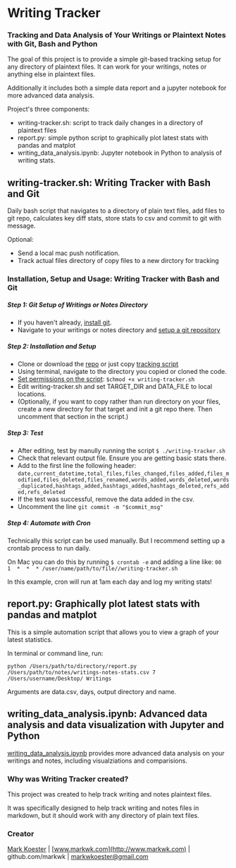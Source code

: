 # Writing Tracker
### Tracking and Data Analysis of Your Writings or Plaintext Notes with Git, Bash and Python

The goal of this project is to provide a simple git-based tracking setup for any directory of plaintext files. It can work for your writings, notes or anything else in plaintext files. 

Additionally it includes both a simple data report and a jupyter notebook for more advanced data analysis. 

Project's three components: 

* writing-tracker.sh: script to track daily changes in a directory of plaintext files 
* report.py: simple python script to graphically plot latest stats with pandas and matplot
* writing_data_analysis.ipynb: Jupyter notebook in Python to analysis of writing stats. 

## writing-tracker.sh: Writing Tracker with Bash and Git

Daily bash script that navigates to a directory of plain text files, add files to git repo, calculates key diff stats, store stats to csv and commit to git with message. 

Optional: 
* Send a local mac push notification. 
* Track actual files directory of copy files to a new dirctory for tracking

### Installation, Setup and Usage: Writing Tracker with Bash and Git

##### Step 1: Git Setup of Writings or Notes Directory

* If you haven't already, [install git](https://www.atlassian.com/git/tutorials/install-git). 
* Navigate to your writings or notes directory and [setup a git repository](https://www.atlassian.com/git/tutorials/setting-up-a-repository)

##### Step 2: Installation and Setup

* Clone or download the [repo](https://github.com/markwk/writing-tracker) or just copy [tracking script](https://github.com/markwk/writing-tracker/blob/master/writing-tracker.sh)
* Using terminal, navigate to the directory you copied or cloned the code. 
* [Set permissions on the script](https://bash.cyberciti.biz/guide/Setting_up_permissions_on_a_script): `$chmod +x writing-tracker.sh`
* Edit writing-tracker.sh and set TARGET_DIR and DATA_FILE to local locations. 
* (Optionally, if you want to copy rather than run directory on your files, create a new directory for that target and init a git repo there. Then uncomment that section in the script.) 

##### Step 3: Test

* After editing, test by manully running the script `$ ./writing-tracker.sh`
* Check that relevant output file. Ensure you are getting basic stats there. 
* Add to the first line the following header: `date,current_datetime,total_files,files_changed,files_added,files_modified,files_deleted,files_renamed,words_added,words_deleted,words_duplicated,hashtags_added,hashtags_added,hashtags_deleted,refs_added,refs_deleted`
* If the test was successful, remove the data added in the csv. 
* Uncomment the line `git commit -m "$commit_msg"`

##### Step 4: Automate with Cron

Technically this script can be used manually. But I recommend setting up a crontab process to run daily. 

On Mac you can do this by running `$ crontab -e` and adding a line like: `00  1  *  *  * /user/name/path/to/file//writing-tracker.sh`

In this example, cron will run at 1am each day and log my writing stats! 

## report.py: Graphically plot latest stats with pandas and matplot

This is a simple automation script that allows you to view a graph of your latest statistics. 

In terminal or command line, run:

````
python /Users/path/to/directory/report.py /Users/path/to/notes/writings-notes-stats.csv 7 /Users/username/Desktop/ Writings
````

Arguments are data.csv, days, output directory and name. 

## writing_data_analysis.ipynb: Advanced data analysis and data visualization with Jupyter and Python

[writing_data_analysis.ipynb](https://github.com/markwk/writing-tracker/blob/master/writing-data-analysis/writing_data_analysis.ipynb) provides more advanced data analysis on your writings and notes, including visualziations and comparisions. 

### Why was Writing Tracker created?

This project was created to help track writing and notes plaintext files. 

It was specifically designed to help track writing and notes files in markdown, but it should work with any directory of plain text files. 

### Creator

[Mark Koester](http://www.markwk.com) | [www.markwk.com](http://www.markwk.com) | github.com/markwk | markwkoester@gmail.com 

